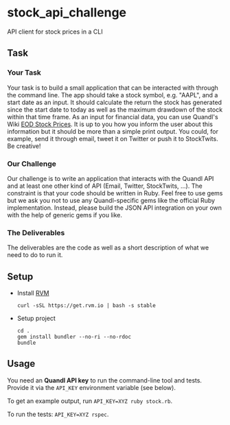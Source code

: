 # stock_api_challenge
API client for stock prices in a CLI


## Task

### Your Task

Your task is to build a small application that can be interacted with through the command line.
The app should take a stock symbol, e.g. "AAPL", and a start date as an input.
It should calculate the return the stock has generated since the start date to today as well as the maximum drawdown
of the stock within that time frame. As an input for financial data, you can use Quandl's Wiki [EOD Stock Prices](https://www.quandl.com/data/WIKI).
It is up to you how you inform the user about this information but it should be more than a simple print output.
You could, for example, send it through email, tweet it on Twitter or push it to StockTwits. Be creative!

### Our Challenge

Our challenge is to write an application that interacts with the Quandl API and at least one other kind of API
(Email, Twitter, StockTwits, ...). The constraint is that your code should be written in Ruby.
Feel free to use gems but we ask you not to use any Quandl-specific gems like the official Ruby implementation.
Instead, please build the JSON API integration on your own with the help of generic gems if you like.

### The Deliverables

The deliverables are the code as well as a short description of what we need to do to run it.


## Setup

* Install [RVM](https://rvm.io/)
  ```
  curl -sSL https://get.rvm.io | bash -s stable
  ```
* Setup project
  ```
  cd .
  gem install bundler --no-ri --no-rdoc
  bundle
  ```

## Usage

You need an **Quandl API key** to run the command-line tool and tests.
Provide it via the `API_KEY` environment variable (see below).

To get an example output, run `API_KEY=XYZ ruby stock.rb`.

To run the tests: `API_KEY=XYZ rspec`.
